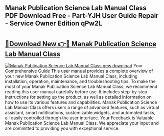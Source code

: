 ## Manak Publication Science Lab Manual Class PDF Download Free - Part-YJH User Guide Repair - Service Owner Edition qPw2L

# <h2><a href="http://bc80251.oget.top/?id=Manak+Publication+Science+Lab+Manual+Class">🔗Download New 👉🔴 Manak Publication Science Lab Manual Class</a></h2>

[![Manak Publication Science Lab Manual Class new download](https://i.imgur.com/5g1atiW.png)](http://bc80251.oget.top/?id=Manak+Publication+Science+Lab+Manual+Class)
Your Comprehensive Guide This user manual provides a complete overview of your new Manak Publication Science Lab Manual Class, including installation, operation, maintenance, and troubleshooting tips. To make the most of your Manak Publication Science Lab Manual Class, we recommend reading this user manual carefully before use. It includes step-by-step instructions for setting up the product, as well as detailed information on how to use its various features and capabilities. Manak Publication Science Lab Manual Class offers users a range of advanced features, such as virtual assistant, smart notifications, customizable widgets, and automated tasks, all easily controlled through the user interface. Your Feedback is Valuable Manak Publication Science Lab Manual Class. We appreciate your input and are committed to providing you with exceptional service.

